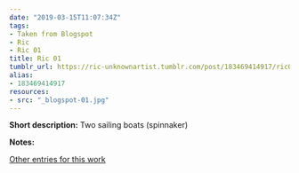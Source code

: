 ```yaml
---
date: "2019-03-15T11:07:34Z"
tags:
- Taken from Blogspot
- Ric
- Ric 01
title: Ric 01
tumblr_url: https://ric-unknownartist.tumblr.com/post/183469414917/ric01
alias:
- 183469414917
resources:
- src: "_blogspot-01.jpg"
---
```


**Short description:** Two sailing boats (spinnaker)

**Notes:** &nbsp;

[Other entries for this work](/tags/Ric-01)
